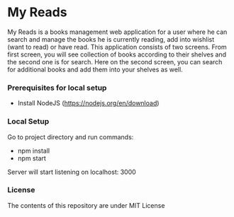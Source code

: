 # My Reads

My Reads is a books management web application for a user where he can search and manage the books he is currently reading, add into wishlist (want to read) or have read. This application consists of two screens. From first screen, you will see collection of books according to their shelves and the second one is for search. Here on the second screen, you can search for additional books and add them into your shelves as well.


### Prerequisites for local setup
- Install NodeJS (https://nodejs.org/en/download)

### Local Setup
Go to project directory and run commands:
- npm install
- npm start

Server will start listening on localhost: 3000

### License

The contents of this repository are under MIT License